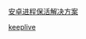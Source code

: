[安卓进程保活解决方案](https://www.jianshu.com/p/dd01580743e7)

[keeplive](https://github.com/fanqieVip/keeplive)
